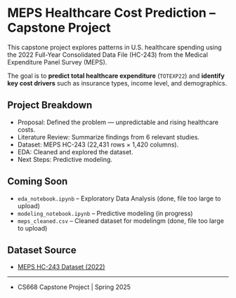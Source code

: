 # MEPS Healthcare Cost Prediction – Capstone Project

This capstone project explores patterns in U.S. healthcare spending using the 2022 Full-Year Consolidated Data File (HC-243) from the Medical Expenditure Panel Survey (MEPS). 

The goal is to **predict total healthcare expenditure** (`TOTEXP22`) and **identify key cost drivers** such as insurance types, income level, and demographics.

## Project Breakdown

- Proposal: Defined the problem — unpredictable and rising healthcare costs.
- Literature Review: Summarize findings from 6 relevant studies.
- Dataset: MEPS HC-243 (22,431 rows × 1,420 columns).
- EDA: Cleaned and explored the dataset.
- Next Steps: Predictive modeling.

## Coming Soon

- `eda_notebook.ipynb` – Exploratory Data Analysis (done, file too large to upload)
- `modeling_notebook.ipynb` – Predictive modeling (in progress)
- `meps_cleaned.csv` – Cleaned dataset for modelingm (done, file too large to upload)

## Dataset Source

- [MEPS HC-243 Dataset (2022)](https://meps.ahrq.gov/mepsweb/data_stats/download_data_files_detail.jsp?cboPufNumber=HC-243)

---

* CS668 Capstone Project | Spring 2025
